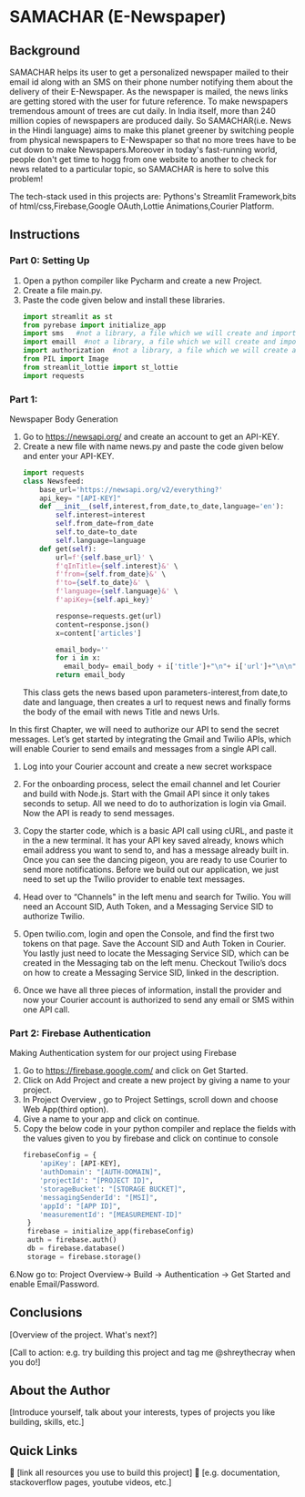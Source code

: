 # SAMACHAR (E-Newspaper)

## Background

SAMACHAR helps its user to get a personalized newspaper mailed to their email id along with an SMS on their phone number notifying them about the delivery of their E-Newspaper. As the newspaper is mailed, the news links are getting stored with the user for future reference.
To make newspapers tremendous amount of trees are cut daily. In India itself, more than 240 million copies of newspapers are produced daily. So SAMACHAR(i.e. News in the Hindi language) aims to make this planet greener by switching people from physical newspapers to E-Newspaper so that no more trees have to be cut down to make Newspapers.Moreover in today's fast-running world, people don't get time to hogg from one website to another to check for news related to a particular topic, so SAMACHAR is here to solve this problem!

The tech-stack used in this projects are: Pythons's Streamlit Framework,bits of html/css,Firebase,Google OAuth,Lottie Animations,Courier Platform.


## Instructions



### Part 0: Setting Up

1. Open a python compiler like Pycharm and create a new Project.
2. Create a file main.py.
3. Paste the code given below and install these libraries.
   ```python
   import streamlit as st
   from pyrebase import initialize_app
   import sms   #not a library, a file which we will create and import.
   import emaill  #not a library, a file which we will create and import.
   import authorization  #not a library, a file which we will create and import.
   from PIL import Image
   from streamlit_lottie import st_lottie
   import requests
   ```

### Part 1: 

Newspaper Body Generation
1. Go to https://newsapi.org/ and create an account to get an API-KEY.
2. Create a new file with name news.py and paste the code given below and enter your API-KEY.
   ```python
   import requests
   class Newsfeed:
       base_url='https://newsapi.org/v2/everything?'
       api_key= "[API-KEY]"
       def __init__(self,interest,from_date,to_date,language='en'):
           self.interest=interest
           self.from_date=from_date
           self.to_date=to_date
           self.language=language
       def get(self):
           url=f'{self.base_url}' \
           f'qInTitle={self.interest}&' \
           f'from={self.from_date}&' \
           f'to={self.to_date}&' \
           f'language={self.language}&' \
           f'apiKey={self.api_key}'

           response=requests.get(url)
           content=response.json()
           x=content['articles']

           email_body=''
           for i in x:
             email_body= email_body + i['title']+"\n"+ i['url']+"\n\n"
           return email_body
   ```
   This class gets the news based upon parameters-interest,from date,to date and language, then creates a url to request news and finally forms the body of the email with news Title and news Urls.

In this first Chapter, we will need to authorize our API to send the secret messages. Let’s get started by integrating the Gmail and Twilio APIs, which will enable Courier to send emails and messages from a single API call.

1. Log into your Courier account and create a new secret workspace
2. For the onboarding process, select the email channel and let Courier and build with Node.js. Start with the Gmail API since it only takes seconds to setup. All we need to do to authorization is login via Gmail. Now the API is ready to send messages.
3. Copy the starter code, which is a basic API call using cURL, and paste it in the a new terminal. It has your API key saved already, knows which email address you want to send to, and has a message already built in.
Once you can see the dancing pigeon, you are ready to use Courier to send more notifications. Before we build out our application, we just need to set up the Twilio provider to enable text messages.

4. Head over to “Channels" in the left menu and search for Twilio. You will need an Account SID, Auth Token, and a Messaging Service SID to authorize Twilio.
5. Open twilio.com, login and open the Console, and find the first two tokens on that page. Save the Account SID and Auth Token in Courier.
You lastly just need to locate the Messaging Service SID, which can be created in the Messaging tab on the left menu. Checkout Twilio’s docs on how to create a Messaging Service SID, linked in the description.

6. Once we have all three pieces of information, install the provider and now your Courier account is authorized to send any email or SMS within one API call.
### Part 2: Firebase Authentication

Making Authentication system for our project using Firebase

1. Go to https://firebase.google.com/ and click on Get Started.
2. Click on Add Project and create a new project by giving a name to your project.
3. In Project Overview , go to Project Settings, scroll down and choose Web App(third option).
4. Give a name to your app and click on continue.
5. Copy the below code in your python compiler and replace the fields with the values given to you by firebase and click on continue to console
   ```python
   firebaseConfig = {
       'apiKey': [API-KEY],
       'authDomain': "[AUTH-DOMAIN]",
       'projectId': "[PROJECT ID]",
       'storageBucket': "[STORAGE BUCKET]",
       'messagingSenderId': "[MSI]",
       'appId': "[APP ID]",
       'measurementId': "[MEASUREMENT-ID]"
    }
    firebase = initialize_app(firebaseConfig)
    auth = firebase.auth()
    db = firebase.database()
    storage = firebase.storage()
   ```
6.Now go to: Project Overview-> Build -> Authentication -> Get Started and enable Email/Password.




## Conclusions

[Overview of the project. What's next?]

[Call to action: e.g. try building this project and tag me @shreythecray when you do!]

## About the Author

[Introduce yourself, talk about your interests, types of projects you like building, skills, etc.]

## Quick Links

🔗 [link all resources you use to build this project]
🔗 [e.g. documentation, stackoverflow pages, youtube videos, etc.]
